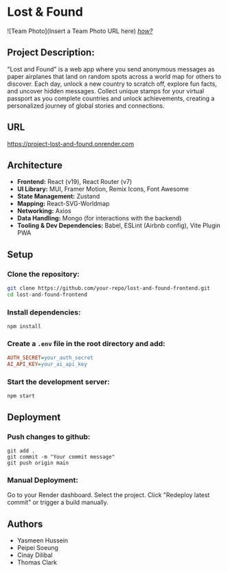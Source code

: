 # Lost & Found

![Team Photo](Insert a Team Photo URL here)
[*how?*](https://help.github.com/articles/about-readmes/#relative-links-and-image-paths-in-readme-files)

## Project Description:

"Lost and Found" is a web app where you send anonymous messages as paper airplanes that land on random spots across a world map for others to discover. Each day, unlock a new country to scratch off, explore fun facts, and uncover hidden messages. Collect unique stamps for your virtual passport as you complete countries and unlock achievements, creating a personalized journey of global stories and connections.


## URL
https://project-lost-and-found.onrender.com

## Architecture
- **Frontend:** React (v19), React Router (v7)  
- **UI Library:** MUI, Framer Motion, Remix Icons, Font Awesome  
- **State Management:** Zustand  
- **Mapping:** React-SVG-Worldmap  
- **Networking:** Axios  
- **Data Handling:** Mongo (for interactions with the backend)  
- **Tooling & Dev Dependencies:** Babel, ESLint (Airbnb config), Vite Plugin PWA

## Setup

### Clone the repository:  
```sh
git clone https://github.com/your-repo/lost-and-found-frontend.git
cd lost-and-found-frontend
```

### Install dependencies:
```
npm install
```

### Create a `.env` file in the root directory and add:  
```ini
AUTH_SECRET=your_auth_secret
AI_API_KEY=your_ai_api_key
```

### Start the development server:
```
npm start
```

## Deployment

### Push changes to github:
```
git add .
git commit -m "Your commit message"
git push origin main
```

### Manual Deployment:
Go to your Render dashboard.
Select the project.
Click "Redeploy latest commit" or trigger a build manually.

## Authors
- Yasmeen Hussein
- Peipei Soeung
- Cinay Dilibal
- Thomas Clark
